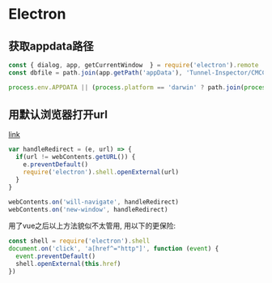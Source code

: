 # Electron

## 获取appdata路径

```js
const { dialog, app, getCurrentWindow  } = require('electron').remote
const dbfile = path.join(app.getPath('appData'), 'Tunnel-Inspector/CMCC.db')
```

```js
process.env.APPDATA || (process.platform == 'darwin' ? path.join(process.env.HOME, 'Library', 'Application Support') : '/var/local')
```

## 用默认浏览器打开url

[link](https://github.com/electron/electron/issues/1344)

```js
var handleRedirect = (e, url) => {
  if(url != webContents.getURL()) {
    e.preventDefault()
    require('electron').shell.openExternal(url)
  }
}

webContents.on('will-navigate', handleRedirect)
webContents.on('new-window', handleRedirect)
```

用了vue之后以上方法貌似不太管用, 用以下的更保险:

```js
const shell = require('electron').shell
document.on('click', 'a[href^="http"]', function (event) {
  event.preventDefault()
  shell.openExternal(this.href)
})
```
